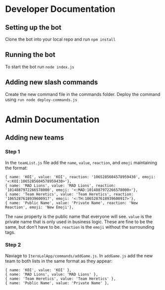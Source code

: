# Developer Documentation

## Setting up the bot

Clone the bot into your local repo and run ```npm install```

## Running the bot

To start the bot run ```node index.js```

## Adding new slash commands

Create the new command file in the commands folder. Deploy the command using ```run node deploy-commands.js```

# Admin Documentation

## Adding new teams

### Step 1
In the `teamList.js` file add the `name`, `value`, `reaction`, and `emoji` maintaining the format:
````
{ name: 'KOI', value: 'KOI', reaction: '1065285604578959430', emoji: '<:KOI:1065285604578959430>'},
{ name: 'MAD Lions', value: 'MAD Lions', reaction: '1014887972266578000', emoji: '<:MAD:1014887972266578000>'},
{ name: 'Team Heretics', value: 'Team Heretics', reaction: '1065287618939600917', emoji: '<:TH:1065287618939600917>'},
{ name: 'Public Name', value: 'Private Name', reaction: 'New Reaction', emoji: 'New Emoji'},
````
The `name` property is the public name that everyone will see. `value` is the private name that is only used in business logic. These are fine to be the same, but don't have to be. `reaction` is the `emoji` without the surrounding tags. 

### Step 2
 Naviage to `IteroLolApp/commands/addGame.js`. In `addGame.js` add the new team to both lists in the same format as they appear:
 ````
 { name: 'KOI', value: 'KOI' },
 { name: 'MAD Lions', value: 'MAD Lions' },
 { name: 'Team Heretics', value: 'Team Heretics' },
 { name: 'Public Name', value: 'Private Name' },
 ````